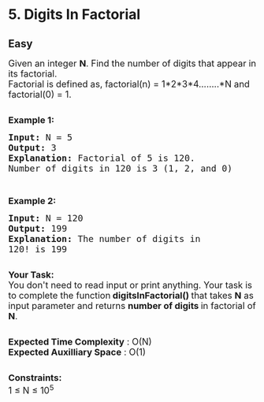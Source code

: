 # 5. Digits In Factorial
## Easy 
<div class="problem-statement">
                <p></p><p><span style="font-size:18px">Given an integer <strong>N</strong>. Find the number of digits that appear in its factorial.&nbsp;<br>
Factorial is defined as, factorial(n) = 1*2*3*4……..*N and factorial(0) = 1.</span><br>
&nbsp;</p>

<p><span style="font-size:18px"><strong>Example 1:</strong></span></p>

<pre><span style="font-size:18px"><strong>Input: </strong>N = 5
<strong>Output: </strong>3
<strong>Explanation: </strong>Factorial of 5 is 120.
Number of digits in 120 is 3 (1, 2, and 0)</span></pre>

<p>&nbsp;</p>

<p><span style="font-size:18px"><strong>Example 2:</strong></span></p>

<pre><span style="font-size:18px"><strong>Input: </strong>N = 120
<strong>Output: </strong>199
<strong>Explanation: </strong>The number of digits in
120! is 199</span></pre>

<p><br>
<span style="font-size:18px"><strong>Your Task:</strong><br>
You don't need to read input or print anything. Your task is to complete the function<strong> digitsInFactorial()&nbsp;</strong>that takes <strong>N</strong> as input parameter and returns <strong>number of digits </strong>in factorial of <strong>N</strong>.</span></p>

<p><br>
<span style="font-size:18px"><strong>Expected Time Complexity</strong> : O(N)<br>
<strong>Expected Auxilliary Space</strong> : O(1)</span></p>

<p><br>
<span style="font-size:18px"><strong>Constraints:</strong><br>
1 ≤ N ≤ 10<sup>5</sup></span></p>
 <p></p>
            </div>